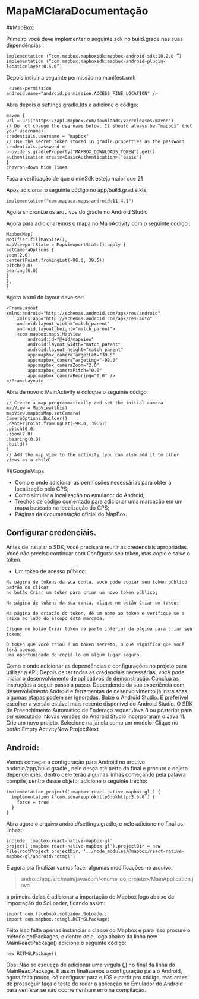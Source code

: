 # MapaMClaraDocumentação

##MapBox:
 
Primeiro você deve implementar o seguinte sdk no build.grade nas suas dependências :
 ```
implementation (“com.mapbox.mapboxsdk:mapbox-android-sdk:10.2.0'”)
implementation (“com.mapbox.mapboxsdk:mapbox-android-plugin-locationlayer:0.5.0”)
 ```
Depois incluir a seguinte permissão no manifest.xml:
 ```
  <uses-permission android:name="android.permission.ACCESS_FINE_LOCATION" />
```
Abra depois o settings.gradle.kts e adicione o código:
 ```
maven {
url = uri("https://api.mapbox.com/downloads/v2/releases/maven")
// Do not change the username below. It should always be "mapbox" (not your username).
credentials.username = "mapbox" 
// Use the secret token stored in gradle.properties as the password
credentials.password = providers.gradleProperty("MAPBOX_DOWNLOADS_TOKEN").get()
authentication.create<BasicAuthentication>("basic")
}
chevron-down hide lines
```
 
Faça a verificação de que o minSdk esteja maior que 21
 
 
Após adicionar o seguinte código no app/build.gradle.kts:
 
 ```
implementation("com.mapbox.maps:android:11.4.1")
```
Agora sincronize os arquivos do gradle no Android Studio
 
Agora para adicionaremos o mapa no MainActivity com  o seguinte codigo :
 ```
MapboxMap( 
Modifier.fillMaxSize(), 
mapViewportState = MapViewportState().apply {
setCameraOptions { 
zoom(2.0) 
center(Point.fromLngLat(-98.0, 39.5)) 
pitch(0.0) 
bearing(0.0) 
}
},
)
```

Agora o xml do layout deve ser:
```
<FrameLayout xmlns:android="http://schemas.android.com/apk/res/android"
    xmlns:app="http://schemas.android.com/apk/res-auto"
    android:layout_width="match_parent"
    android:layout_height="match_parent">
    <com.mapbox.maps.MapView
        android:id="@+id/mapView"
        android:layout_width="match_parent"
        android:layout_height="match_parent"
        app:mapbox_cameraTargetLat="39.5"
        app:mapbox_cameraTargetLng="-98.0"
        app:mapbox_cameraZoom="2.0"
        app:mapbox_cameraPitch="0.0"
        app:mapbox_cameraBearing="0.0" />
</FrameLayout>
```


Abra de novo o MainActivity e coloque o seguinte código:
```
// Create a map programmatically and set the initial camera
mapView = MapView(this)
mapView.mapboxMap.setCamera(
CameraOptions.Builder() 
.center(Point.fromLngLat(-98.0, 39.5))
.pitch(0.0)
.zoom(2.0) 
.bearing(0.0) 
.build() 
)
// Add the map view to the activity (you can also add it to other views as a child)
```



##GoogleMaps

- Como e onde adicionar as permissões necessárias para obter a localização pelo GPS;
- Como simular a localização no emulador do Android;
- Trechos de código comentado para adicionar uma marcação em um mapa baseado na localização do GPS;
- Páginas da documentação oficial do MapBox.


## Configurar credenciais.
  
Antes de instalar o SDK, você precisará reunir as credenciais apropriadas. Você não precisa continuar com Configurar seu token, mas copie e salve o token.

- Um token de acesso público:
```
Na página de tokens da sua conta, você pode copiar seu token público padrão ou clicar
no botão Criar um token para criar um novo token público;

Na página de tokens da sua conta, clique no botão Criar um token;

Na página de criação do token, dê um nome ao token e verifique se a caixa ao lado do escopo está marcada;

Clique no botão Criar token na parte inferior da página para criar seu token;

O token que você criou é um token secreto, o que significa que você terá apenas
uma oportunidade de copiá-lo em algum lugar seguro.
```

Como e onde adicionar as dependências e configurações no projeto para utilizar a API;
Depois de ter todas as credenciais necessárias, você pode iniciar o desenvolvimento de aplicativos de demonstração. Conclua as instruções a seguir passo a passo. Dependendo da sua experiência com desenvolvimento Android e ferramentas de desenvolvimento já instaladas, algumas etapas podem ser ignoradas.
Baixe o Android Studio. É preferível escolher a versão estável mais recente disponível do Android Studio. O SDK de Preenchimento Automático de Endereço requer Java 8 ou posterior para ser executado. Novas versões do Android Studio incorporaram o Java 11.
Crie um novo projeto. Selecione na janela como um modelo. Clique no botão.Empty ActivityNew ProjectNext

## Android:
  
Vamos começar a configuração para Android no arquivo android/app/build.gradle , nele desça até perto do final e procure o objeto dependencies, dentro dele terão algumas linhas começando pela palavra compile, dentro desse objeto, adicione o seguinte trecho:

```
implementation project(':mapbox-react-native-mapbox-gl') {
  implementation ('com.squareup.okhttp3:okhttp:3.6.0') {
    force = true
  }
}
```

Abra agora o arquivo android/settings.gradle, e nele adicione no final as linhas:

```
include ':mapbox-react-native-mapbox-gl'
project(':mapbox-react-native-mapbox-gl').projectDir = new File(rootProject.projectDir, '../node_modules/@mapbox/react-native-mapbox-gl/android/rctmgl')
```

E agora pra finalizar vamos fazer algumas modificações no arquivo:

 > android/app/src/main/java/com/<nome_do_projeto>/MainApplication.java

a primeira delas é adicionar a importação do Mapbox logo abaixo da importação do SoLoader, ficando assim:

```
import com.facebook.soloader.SoLoader;
import com.mapbox.rctmgl.RCTMGLPackage;
```

Feito isso falta apenas instanciar a classe do Mapbox e para isso procure o método getPackages, e dentro dele, logo abaixo da linha new MainReactPackage() adicione o seguinte código:

```
new RCTMGLPackage()
```

Obs: Não se esqueça de adicionar uma  vírgula (,) no final da linha do MainReactPackage.
E assim finalizamos a configuração para o Android, agora falta pouco, só configurar para o IOS e partir pro código, mas antes de prosseguir faça o teste de rodar a aplicação no Emulador do Android para verificar se não ocorre nenhum erro na compilação.



